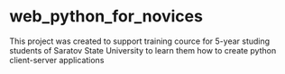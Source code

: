 web_python_for_novices
======================

This project was created to support training cource for 5-year studing students of Saratov State University to learn them how to create python client-server applications
